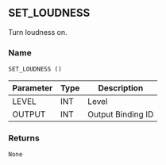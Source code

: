 ## SET\_LOUDNESS

Turn loudness on.


### Name

`SET_LOUDNESS ()`


| Parameter | Type | Description       |
| --------- | ---- | ----------------- |
| LEVEL     | INT  | Level             |
| OUTPUT    | INT  | Output Binding ID |



### Returns

`None`
